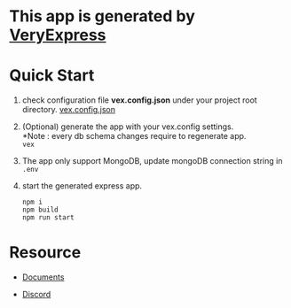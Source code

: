# This app is generated by [VeryExpress](https://github.com/Justin26l/VeryExpress)

 
# Quick Start

1. check configuration file **vex.config.json** under your project root directory.
[vex.config.json](./vex.config.json)
   
2. (Optional) generate the app with your vex.config settings.  
*Note : every db schema changes require to regenerate app.  
    `vex`  

3. The app only support MongoDB, update mongoDB connection string in `.env`

4. start the generated express app.  
    ```
    npm i  
    npm build    
    npm run start
    ```

# Resource
- [Documents](https://github.com/Justin26l/VeryExpress/blob/main/README.md)

- [Discord](https://discord.gg/PZGMzDp7)
